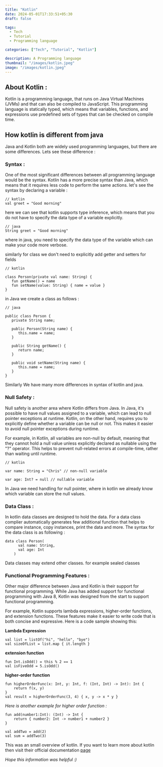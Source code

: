 ```yaml
---
title: "Kotlin"
date: 2024-05-01T17:33:51+05:30
draft: false

tags: 
  - Tech
  - Tutorial
  - Programming language

categories: ["Tech", "Tutorial", "Kotlin"]

description: A Programming language
thumbnail: "/images/kotlin.jpeg"
image: "/images/kotlin.jpeg"
---
```


## About Kotlin : 

Kotlin is a programming language, that runs on Java Virtual Machines (JVMs) and that can also be compiled to JavaScript. This programming language is statically typed, which means that variables, functions, and expressions use predefined sets of types that can be checked on compile time.

## How kotlin is different from java

Java and Kotlin both are widely used programming languages, but there are some differences. Lets see these difference : 

### Syntax :
One of the most significant differences between all programming language would be the syntax. Kotlin has a more precise syntax than Java, which means that it requires less code to perform the same actions. 
let's see the syntax by declaring a variable : 

 ```
 // kotlin
 val greet = "Good morning"
 ```

 here we can see that kotlin supports type inference, which means that you do not have to specify the data type of a variable explicitly.

 ```
 // java
String greet = "Good morning"
```
where in java, you need to specify the data type of the variable which can make your code more verbose.

similarly for class we don't need to explicitly add getter and setters for fields

```
// kotlin

class Person(private val name: String) {
   fun getName() = name
   fun setName(value: String) { name = value }
}
```
in Java we create a class as follows : 

```
// java

public class Person {
   private String name;

   public Person(String name) {
      this.name = name;
   }

   public String getName() {
      return name;
   }

   public void setName(String name) {
      this.name = name;
   }
}
```
Similarly We have many more differences in syntax of kotlin and java.

### Null Safety :
Null safety is another area where Kotlin differs from Java. In Java, it's possible to have null values assigned to a variable, which can lead to null pointer exceptions at runtime. Kotlin, on the other hand, requires you to explicitly define whether a variable can be null or not. This makes it easier to avoid null pointer exceptions during runtime.

For example, in Kotlin, all variables are non-null by default, meaning that they cannot hold a null value unless explicitly declared as nullable using the "?" operator. This helps to prevent null-related errors at compile-time, rather than waiting until runtime.

```
// kotlin

var name: String = "Chris" // non-null variable

var age: Int? = null // nullable variable
```

In Java we need handling for null pointer, where in kotlin we already know which variable can store the null values.

### Data Class :
In kotlin data classes are designed to hold the data. For a data class complier automatically generates few additional function that helps to compare instance, copy instances, print the data and more.
The syntax for the data class is as following : 

```
data class Person(
      val name: String, 
      val age: Int
    )
```

Data classes may extend other classes. for example sealed classes


### Functional Programming Features :
Other major difference between Java and Kotlin is their support for functional programming. While Java has added support for functional programming with Java 8, Kotlin was designed from the start to support functional programming.

For example, Kotlin supports lambda expressions, higher-order functions, and extension functions.
These features make it easier to write code that is both concise and expressive. Here is a code sample showing this:

**Lambda Expression**

```
val list = listOf("hi", "hello", "bye")
val sizeOfList = list.map { it.length }
```

**extension function**

```
fun Int.isOdd() = this % 2 == 1
val isFiveOdd = 5.isOdd()
```

**higher-order function**

```
fun higherOrderFunc(x: Int, y: Int, f: (Int, Int) -> Int): Int {
    return f(x, y)
}
val result = higherOrderFunc(3, 4) { x, y -> x * y }
```

*Here is another example for higher order function :*

```
fun add(number1:Int): (Int) -> Int {
    return { number2: Int -> number1 + number2 }
}

val addTwo = add(2)
val sum = addTwo(3)
```

This was an small overview of kotlin. If you want to learn more about kotlin then visit their official documentation [page](https://kotlinlang.org/docs/home.html)

*Hope this information was helpful :)*